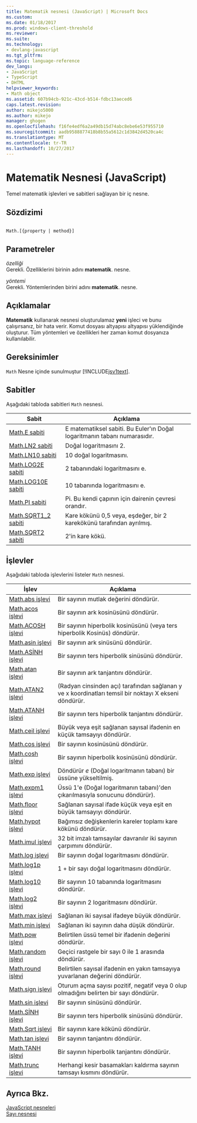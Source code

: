 ```yaml
---
title: Matematik nesnesi (JavaScript) | Microsoft Docs
ms.custom: 
ms.date: 01/18/2017
ms.prod: windows-client-threshold
ms.reviewer: 
ms.suite: 
ms.technology:
- devlang-javascript
ms.tgt_pltfrm: 
ms.topic: language-reference
dev_langs:
- JavaScript
- TypeScript
- DHTML
helpviewer_keywords:
- Math object
ms.assetid: 607b94cb-921c-43cd-b514-fdbc13aeced6
caps.latest.revision: 
author: mikejo5000
ms.author: mikejo
manager: ghogen
ms.openlocfilehash: f16fe4edf6a2a49db15d74abc8ebe6e53f955710
ms.sourcegitcommit: aadb9588877418b8b55a5612c1d3842d4520ca4c
ms.translationtype: MT
ms.contentlocale: tr-TR
ms.lasthandoff: 10/27/2017
---
```

# <a name="math-object-javascript"></a>Matematik Nesnesi (JavaScript)
Temel matematik işlevleri ve sabitleri sağlayan bir iç nesne.  
  
## <a name="syntax"></a>Sözdizimi  
  
```  
  
Math.[{property | method}]  
```  
  
## <a name="parameters"></a>Parametreler  
 *özelliği*  
 Gerekli. Özelliklerini birinin adını **matematik**. nesne.  
  
 *yöntemi*  
 Gerekli. Yöntemlerinden birini adını **matematik**. nesne.  
  
## <a name="remarks"></a>Açıklamalar  
 **Matematik** kullanarak nesnesi oluşturulamaz **yeni** işleci ve bunu çalışırsanız, bir hata verir. Komut dosyası altyapısı altyapısı yüklendiğinde oluşturur. Tüm yöntemleri ve özellikleri her zaman komut dosyanıza kullanılabilir.  
  
## <a name="requirements"></a>Gereksinimler  
 `Math` Nesne içinde sunulmuştur [!INCLUDE[jsv1text](../../javascript/reference/includes/jsv1text-md.md)].  
  
<a name="js56jsobjmathprop"></a>   
## <a name="constants"></a>Sabitler  
 Aşağıdaki tabloda sabitleri `Math` nesnesi.  
  
|Sabit|Açıklama|  
|--------------|-----------------|  
|[Math.E sabiti](../../javascript/reference/math-constants-javascript.md)|E matematiksel sabiti. Bu Euler'ın Doğal logaritmanın tabanı numarasıdır.|  
|[Math.LN2 sabiti](../../javascript/reference/math-constants-javascript.md)|Doğal logaritmasını 2.|  
|[Math.LN10 sabiti](../../javascript/reference/math-constants-javascript.md)|10 doğal logaritmasını.|  
|[Math.LOG2E sabiti](../../javascript/reference/math-constants-javascript.md)|2 tabanındaki logaritmasını e.|  
|[Math.LOG10E sabiti](../../javascript/reference/math-constants-javascript.md)|10 tabanında logaritmasını e.|  
|[Math.PI sabiti](../../javascript/reference/math-constants-javascript.md)|Pi. Bu kendi çapının için dairenin çevresi orandır.|  
|[Math.SQRT1_2 sabiti](../../javascript/reference/math-constants-javascript.md)|Kare kökünü 0,5 veya, eşdeğer, bir 2 karekökünü tarafından ayrılmış.|  
|[Math.SQRT2 sabiti](../../javascript/reference/math-constants-javascript.md)|2'in kare kökü.|  
  
<a name="js56jsobjmathmeth"></a>   
## <a name="functions"></a>İşlevler  
 Aşağıdaki tabloda işlevlerini listeler `Math` nesnesi.  
  
|İşlev|Açıklama|  
|--------------|-----------------|  
|[Math.abs işlevi](../../javascript/reference/math-abs-function-javascript.md)|Bir sayının mutlak değerini döndürür.|  
|[Math.acos işlevi](../../javascript/reference/math-acos-function-javascript.md)|Bir sayının ark kosinüsünü döndürür.|  
|[Math.ACOSH işlevi](../../javascript/reference/math-acosh-function-javascript.md)|Bir sayının hiperbolik kosinüsünü (veya ters hiperbolik Kosinüs) döndürür.|  
|[Math.asin işlevi](../../javascript/reference/math-asin-function-javascript.md)|Bir sayının ark sinüsünü döndürür.|  
|[Math.ASİNH işlevi](../../javascript/reference/math-asinh-function-javascript.md)|Bir sayının ters hiperbolik sinüsünü döndürür.|  
|[Math.atan işlevi](../../javascript/reference/math-atan-function-javascript.md)|Bir sayının ark tanjantını döndürür.|  
|[Math.ATAN2 işlevi](../../javascript/reference/math-atan2-function-javascript.md)|(Radyan cinsinden açı) tarafından sağlanan y ve x koordinatları temsil bir noktayı X ekseni döndürür.|  
|[Math.ATANH işlevi](../../javascript/reference/math-atanh-function-javascript.md)|Bir sayının ters hiperbolik tanjantını döndürür.|  
|[Math.ceil işlevi](../../javascript/reference/math-ceil-function-javascript.md)|Büyük veya eşit sağlanan sayısal ifadenin en küçük tamsayıyı döndürür.|  
|[Math.cos işlevi](../../javascript/reference/math-cos-function-javascript.md)|Bir sayının kosinüsünü döndürür.|  
|[Math.cosh işlevi](../../javascript/reference/math-cosh-function-javascript.md)|Bir sayının hiperbolik kosinüsünü döndürür.|  
|[Math.exp işlevi](../../javascript/reference/math-exp-function-javascript.md)|Döndürür *e* (Doğal logaritmanın tabanı) bir üssüne yükseltilmiş.|  
|[Math.expm1 işlevi](../../javascript/reference/math-expm1-function-javascript.md)|Üssü 1'e (Doğal logaritmanın tabanı)'den çıkarılmasıyla sonucunu döndürür).|  
|[Math.floor işlevi](../../javascript/reference/math-floor-function-javascript.md)|Sağlanan sayısal ifade küçük veya eşit en büyük tamsayıyı döndürür.|  
|[Math.hypot işlevi](../../javascript/reference/math-hypot-function-javascript.md)|Bağımsız değişkenlerin kareler toplamı kare kökünü döndürür.|  
|[Math.imul işlevi](../../javascript/reference/math-imul-function-javascript.md)|32 bit imzalı tamsayılar davranılır iki sayının çarpımını döndürür.|  
|[Math.log işlevi](../../javascript/reference/math-log-function-javascript.md)|Bir sayının doğal logaritmasını döndürür.|  
|[Math.log1p işlevi](../../javascript/reference/math-log1p-function-javascript.md)|1 + bir sayı doğal logaritmasını döndürür.|  
|[Math.log10 işlevi](../../javascript/reference/math-log10-function-javascript.md)|Bir sayının 10 tabanında logaritmasını döndürür.|  
|[Math.log2 işlevi](../../javascript/reference/math-log2-function-javascript.md)|Bir sayının 2 logaritmasını döndürür.|  
|[Math.max işlevi](../../javascript/reference/math-max-function-javascript.md)|Sağlanan iki sayısal ifadeye büyük döndürür.|  
|[Math.min işlevi](../../javascript/reference/math-min-function-javascript.md)|Sağlanan iki sayının daha düşük döndürür.|  
|[Math.pow işlevi](../../javascript/reference/math-pow-function-javascript.md)|Belirtilen üssü temel bir ifadenin değerini döndürür.|  
|[Math.random işlevi](../../javascript/reference/math-random-function-javascript.md)|Geçici rastgele bir sayı 0 ile 1 arasında döndürür.|  
|[Math.round işlevi](../../javascript/reference/math-round-function-javascript.md)|Belirtilen sayısal ifadenin en yakın tamsayıya yuvarlanan değerini döndürür.|  
|[Math.sign işlevi](../../javascript/reference/math-sign-function-javascript.md)|Oturum açma sayısı pozitif, negatif veya 0 olup olmadığını belirten bir sayı döndürür.|  
|[Math.sin işlevi](../../javascript/reference/math-sin-function-javascript.md)|Bir sayının sinüsünü döndürür.|  
|[Math.SİNH işlevi](../../javascript/reference/math-sinh-function-javascript.md)|Bir sayının ters hiperbolik sinüsünü döndürür.|  
|[Math.Sqrt işlevi](../../javascript/reference/math-sqrt-function-javascript.md)|Bir sayının kare kökünü döndürür.|  
|[Math.tan işlevi](../../javascript/reference/math-tan-function-javascript.md)|Bir sayının tanjantını döndürür.|  
|[Math.TANH işlevi](../../javascript/reference/math-tanh-function-javascript.md)|Bir sayının hiperbolik tanjantını döndürür.|  
|[Math.trunc işlevi](../../javascript/reference/math-trunc-function-javascript.md)|Herhangi kesir basamakları kaldırma sayının tamsayı kısmını döndürür.|  
  
## <a name="see-also"></a>Ayrıca Bkz.  
 [JavaScript nesneleri](../../javascript/reference/javascript-objects.md)   
 [Sayı nesnesi](../../javascript/reference/number-object-javascript.md)